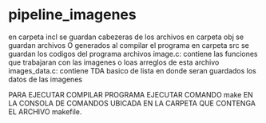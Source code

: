 # pipeline_imagenes
en carpeta incl se guardan cabezeras de los archivos
en carpeta obj se guardan archivos O generados al compilar el programa
en carpeta src se guardan los codigos del programa
    archivos image.c: contiene las funciones que trabajaran con las imagenes o loas arreglos de esta
    archivo images_data.c: contiene TDA basico de lista en donde seran guardados los datos de las imagenes


PARA EJECUTAR COMPILAR PROGRAMA EJECUTAR COMANDO make EN LA CONSOLA DE COMANDOS UBICADA EN LA CARPETA QUE CONTENGA EL ARCHIVO makefile.